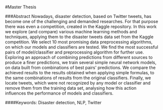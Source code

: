 #Master Thesis 

###Abstract
Nowadays, disaster detection, based on Twitter tweets, has become one of the challenging and demanded researches. For that purpose there was even a competition, created in the Kaggle repository. In this work we explore (and compare) various machine learning methods and techniques, applying them to the disaster tweets data set from the Kaggle competition. We select 10 most promising data preprocessing algorithms, on which our models and classifiers are tested. We find the most successful pairs of model/classifier and preprocessing algorithm for further use. Exploring an approach of combining predictions from different sources to produce a finer predictions, we train several simple neural network models, on data built from combinations of best pairs' predictions. We compare the achieved results to the results obtained when applying simple formulas, to the same combinations of results from the original classifiers. Finally, we locate tweets, which were not recognized by any model or classifier and remove them from the training data set, analysing how this action influences the performance of models and classifiers.

####Keywords: 
Disaster detection, NLP, Twitter